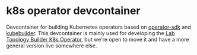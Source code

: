 # k8s operator devcontainer
Devcontainer for building Kubernetes operators based on [operator-sdk](https://sdk.operatorframework.io/) and [kubebuilder](https://book.kubebuilder.io/).
This devcontainer is mainly used for developing the [Lab Topology Builder K8s Operator](https://github.com/Lab-Topology-Builder/LTB-K8s-Backend), but we're open to move it and have a more general version live somewhere else.
